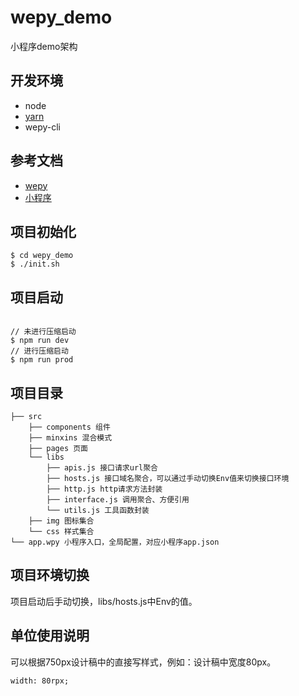 # wepy_demo
小程序demo架构

## 开发环境

- node
- [yarn](https://yarn.bootcss.com/)
- wepy-cli

## 参考文档

- [wepy](https://tencent.github.io/wepy/index.html)
- [小程序](https://developers.weixin.qq.com/miniprogram/dev/index.html)

## 项目初始化

```
$ cd wepy_demo
$ ./init.sh

```
## 项目启动

```

// 未进行压缩启动
$ npm run dev  
// 进行压缩启动
$ npm run prod

```
## 项目目录
```
├── src
    ├── components 组件
    ├── minxins 混合模式
    ├── pages 页面
    └── libs
        ├── apis.js 接口请求url聚合
        ├── hosts.js 接口域名聚合，可以通过手动切换Env值来切换接口环境
        ├── http.js http请求方法封装
        ├── interface.js 调用聚合、方便引用
        └── utils.js 工具函数封装
    ├── img 图标集合
    └── css 样式集合
└── app.wpy 小程序入口，全局配置，对应小程序app.json
```
## 项目环境切换

项目启动后手动切换，libs/hosts.js中Env的值。

## 单位使用说明

可以根据750px设计稿中的直接写样式，例如：设计稿中宽度80px。
```
width: 80rpx;

```
